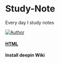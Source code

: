 # Study-Note
Every day I study notes

[![Author](https://img.shields.io/badge/author-chaohu-lightgrey.svg)](https://github.com/chaohu)

#### [HTML](https://github.com/chaohu/Study-Note/blob/master/html.md)

#### Install deepin Wiki

